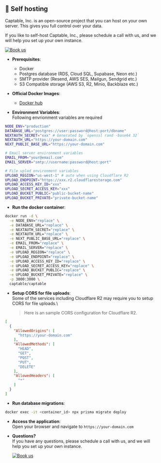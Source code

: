 <h2 id="hosting">🚀 Self hosting</h2>

Captable, Inc. is an open-source project that you can host on your own server. This gives you full control over your data.

If you like to self-host Captable, Inc., please schedule a call with us, and we will help you set up your own instance.

<a href="https://captable.inc/schedule/"><img alt="Book us" src="https://cal.com/book-with-cal-dark.svg" /></a>

- **Prerequisites**:
  - Docker
  - Postgres database (RDS, Cloud SQL, Supabase, Neon etc.)
  - SMTP provider (Resend, AWS SES, Mailgun, Sendgrid etc.)
  - S3 Compatible storage (AWS S3, R2, Minio, Backblaze etc.)

- **Official Docker Images**:
  - <a href="https://hub.docker.com/r/captable/captable" target="_blank">Docker hub</a>
  <!-- - <a href="https://github.com/captableinc/captable/pkgs/container/captable" target="_blank">Github registry</a> -->

- **Environment Variables**:\
Following envrionment variables are required

```bash
NODE_ENV="production"
DATABASE_URL="postgres://user:password@host:port/dbname"
NEXTAUTH_SECRET="xxx" # Generated by `openssl rand -base64 32`
NEXTAUTH_URL="https://your-domain.com"
NEXT_PUBLIC_BASE_URL="https://your-domain.com"

# Email server environment variables
EMAIL_FROM="your@email.com"
EMAIL_SERVER="smtp://username:password@host:port"

# File uplod environment variables
UPLOAD_REGION="us-west-1" # auto when using Cloudflare R2
UPLOAD_ENDPOINT="https://xxx.r2.cloudflarestorage.com"
UPLOAD_ACCESS_KEY_ID="xxx"
UPLOAD_SECRET_ACCESS_KEY="xxx"
UPLOAD_BUCKET_PUBLIC="public-bucket-name"
UPLOAD_BUCKET_PRIVATE="private-bucket-name"
```

- **Run the docker container**:

```bash
docker run -d \
  -e NODE_ENV="replace" \
  -e DATABASE_URL="replace" \
  -e NEXTAUTH_SECRET="replace" \
  -e NEXTAUTH_URL="replace" \
  -e NEXT_PUBLIC_BASE_URL="replace" \
  -e EMAIL_FROM="replace" \
  -e EMAIL_SERVER="replace" \
  -e UPLOAD_REGION="replace" \
  -e UPLOAD_ENDPOINT="replace" \
  -e UPLOAD_ACCESS_KEY_ID="replace" \
  -e UPLOAD_SECRET_ACCESS_KEY="replace" \
  -e UPLOAD_BUCKET_PUBLIC="replace" \
  -e UPLOAD_BUCKET_PRIVATE="replace" \
  -p 3000:3000 \
  captable/captable
```

- **Setup CORS for file uploads**:\
  Some of the services including Cloudflare R2 may require you to setup CORS for file uploads.\
  
  > Here is an sample CORS configuration for Cloudflare R2.

```json
[
  {
    "AllowedOrigins": [
      "https://your-domain.com"
    ],
    "AllowedMethods": [
      "HEAD",
      "GET",
      "POST",
      "PUT",
      "DELETE"
    ],
    "AllowedHeaders": [
      "*"
    ]
  }
]
```

- **Run database migrations**:

```bash
docker exec -it <container_id> npx prisma migrate deploy
```

<!-- Ready -->
- **Access the application**:\
  Open your browser and navigate to `https://your-domain.com`

- **Questions?**\
  If you have any questions, please schedule a call with us, and we will help you set up your own instance.

  <a href="https://captable.inc/schedule/"><img alt="Book us" src="https://cal.com/book-with-cal-dark.svg" /></a>
